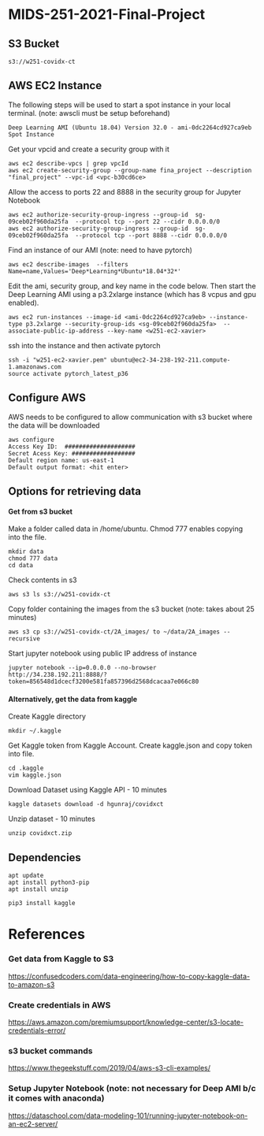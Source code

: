 # MIDS-251-2021-Final-Project

## S3 Bucket
```
s3://w251-covidx-ct
```

## AWS EC2 Instance
The following steps will be used to start a spot instance in your local terminal. (note: awscli must be setup beforehand)
```
Deep Learning AMI (Ubuntu 18.04) Version 32.0 - ami-0dc2264cd927ca9eb
Spot Instance
```
Get your vpcid and create a security group with it
```
aws ec2 describe-vpcs | grep vpcId
aws ec2 create-security-group --group-name fina_project --description "final_project" --vpc-id <vpc-b30cd6ce>
```
Allow the access to ports 22 and 8888 in the security group for Jupyter Notebook
```
aws ec2 authorize-security-group-ingress --group-id  sg-09ceb02f960da25fa  --protocol tcp --port 22 --cidr 0.0.0.0/0
aws ec2 authorize-security-group-ingress --group-id  sg-09ceb02f960da25fa  --protocol tcp --port 8888 --cidr 0.0.0.0/0
```

Find an instance of our AMI (note: need to have pytorch)
```
aws ec2 describe-images  --filters  Name=name,Values='Deep*Learning*Ubuntu*18.04*32*'
```

Edit the ami, security group, and key name in the code below.  Then start the Deep Learning AMI using a p3.2xlarge instance (which has 8 vcpus and gpu enabled).  
```
aws ec2 run-instances --image-id <ami-0dc2264cd927ca9eb> --instance-type p3.2xlarge --security-group-ids <sg-09ceb02f960da25fa>  --associate-public-ip-address --key-name <w251-ec2-xavier>
```

ssh into the instance and then activate pytorch
```
ssh -i "w251-ec2-xavier.pem" ubuntu@ec2-34-238-192-211.compute-1.amazonaws.com
source activate pytorch_latest_p36
```
## Configure AWS
AWS needs to be configured to allow communication with s3 bucket where the data will be downloaded
```
aws configure 
Access Key ID:  ####################
Secret Acess Key: ##################
Default region name: us-east-1
Default output format: <hit enter>
```

## Options for retrieving data
#### Get from s3 bucket 

Make a folder called data in /home/ubuntu.  Chmod 777 enables copying into the file.
```
mkdir data
chmod 777 data
cd data
```
Check contents in s3
```
aws s3 ls s3://w251-covidx-ct
```

Copy folder containing the images from the s3 bucket (note: takes about 25 minutes)
```
aws s3 cp s3://w251-covidx-ct/2A_images/ to ~/data/2A_images --recursive
```

Start jupyter notebook using public IP address of instance
```
jupyter notebook --ip=0.0.0.0 --no-browser
http://34.238.192.211:8888/?token=856548d1dcecf3200e581fa857396d2568dcacaa7e066c80
```
#### Alternatively, get the data from kaggle

Create Kaggle directory
```
mkdir ~/.kaggle
```

Get Kaggle token from Kaggle Account.  Create kaggle.json and copy token into file.
```
cd .kaggle
vim kaggle.json
```

Download Dataset using Kaggle API - 10 minutes 
```
kaggle datasets download -d hgunraj/covidxct
```

Unzip dataset - 10 minutes
```
unzip covidxct.zip
```

## Dependencies
```
apt update
apt install python3-pip
apt install unzip

pip3 install kaggle
```




# References

### Get data from Kaggle to S3
https://confusedcoders.com/data-engineering/how-to-copy-kaggle-data-to-amazon-s3

### Create credentials in AWS
https://aws.amazon.com/premiumsupport/knowledge-center/s3-locate-credentials-error/

### s3 bucket commands
https://www.thegeekstuff.com/2019/04/aws-s3-cli-examples/

### Setup Jupyter Notebook (note: not necessary for Deep AMI b/c it comes with anaconda)
https://dataschool.com/data-modeling-101/running-jupyter-notebook-on-an-ec2-server/
